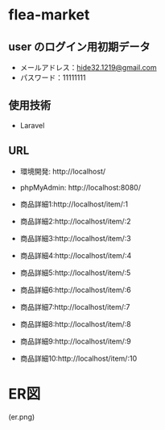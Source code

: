 # flea-market

## user のログイン用初期データ
- メールアドレス：hide32.1219@gmail.com
- パスワード：11111111

## 使用技術
- Laravel

## URL
- 環境開発: http://localhost/
- phpMyAdmin: http://localhost:8080/

- 商品詳細1:http://localhost/item/:1
- 商品詳細2:http://localhost/item/:2
- 商品詳細3:http://localhost/item/:3
- 商品詳細4:http://localhost/item/:4
- 商品詳細5:http://localhost/item/:5
- 商品詳細6:http://localhost/item/:6
- 商品詳細7:http://localhost/item/:7
- 商品詳細8:http://localhost/item/:8
- 商品詳細9:http://localhost/item/:9
- 商品詳細10:http://localhost/item/:10


# ER図

(er.png)
